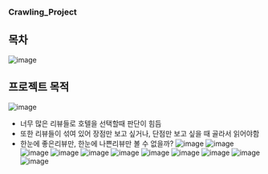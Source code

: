 ### Crawling_Project
## 목차
![image](https://user-images.githubusercontent.com/79970424/126070640-f4e218ae-db73-4bf6-96b3-94bbededa357.png)
## 프로젝트 목적
![image](https://user-images.githubusercontent.com/79970424/126070646-180f679b-8b96-4e7f-a5d0-52ac3a47eecb.png)
- 너무 많은 리뷰들로 호텔을 선택할때 판단이 힘듬
- 또한 리뷰들이 섞여 있어 장점만 보고 싶거나, 단점만 보고 싶을 때 골라서 읽어야함
- 한눈에 좋은리뷰만, 한눈에 나쁜리뷰만 볼 수 없을까?
![image](https://user-images.githubusercontent.com/79970424/126070648-a4b86a62-6658-4fb8-9098-49a2fa658cf6.png)
![image](https://user-images.githubusercontent.com/79970424/126070649-7f76c60e-758b-4358-b1c5-3d5a88677540.png)
![image](https://user-images.githubusercontent.com/79970424/126070650-20197f72-e458-432b-b914-08017d0f41ac.png)
![image](https://user-images.githubusercontent.com/79970424/126070654-d1dfe28a-d19d-4680-9b58-eb81923d8d00.png)
![image](https://user-images.githubusercontent.com/79970424/126070658-34d7e07c-e3a8-4906-9eba-b6a140478020.png)
![image](https://user-images.githubusercontent.com/79970424/126070660-42d0fe36-1927-44b2-89d9-f56331516315.png)
![image](https://user-images.githubusercontent.com/79970424/126070663-c2e5d69e-9f11-4383-bed5-d6e126020b38.png)
![image](https://user-images.githubusercontent.com/79970424/126070667-97555f16-7b26-4368-b816-211b03d927ae.png)
![image](https://user-images.githubusercontent.com/79970424/126070669-1cbcb70a-1560-4bda-b1eb-89b811a8511f.png)
![image](https://user-images.githubusercontent.com/79970424/126070675-6c2255e7-cd6b-4cbf-b955-78163031b275.png)
![image](https://user-images.githubusercontent.com/79970424/126070676-8c56b31e-e301-4792-b32e-e53cc3dfa809.png)

